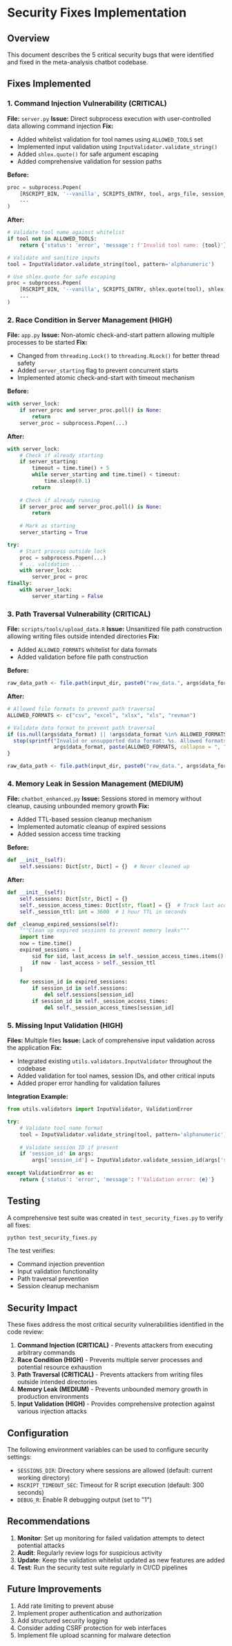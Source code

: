 # Security Fixes Implementation

## Overview

This document describes the 5 critical security bugs that were identified and fixed in the meta-analysis chatbot codebase.

## Fixes Implemented

### 1. Command Injection Vulnerability (CRITICAL)

**File:** `server.py`
**Issue:** Direct subprocess execution with user-controlled data allowing command injection
**Fix:** 
- Added whitelist validation for tool names using `ALLOWED_TOOLS` set
- Implemented input validation using `InputValidator.validate_string()`
- Added `shlex.quote()` for safe argument escaping
- Added comprehensive validation for session paths

**Before:**
```python
proc = subprocess.Popen(
    [RSCRIPT_BIN, '--vanilla', SCRIPTS_ENTRY, tool, args_file, session_dir],
    ...
)
```

**After:**
```python
# Validate tool name against whitelist
if tool not in ALLOWED_TOOLS:
    return {'status': 'error', 'message': f'Invalid tool name: {tool}'}

# Validate and sanitize inputs
tool = InputValidator.validate_string(tool, pattern='alphanumeric')

# Use shlex.quote for safe escaping
proc = subprocess.Popen(
    [RSCRIPT_BIN, '--vanilla', SCRIPTS_ENTRY, shlex.quote(tool), shlex.quote(args_file), shlex.quote(session_dir)],
    ...
)
```

### 2. Race Condition in Server Management (HIGH)

**File:** `app.py`
**Issue:** Non-atomic check-and-start pattern allowing multiple processes to be started
**Fix:**
- Changed from `threading.Lock()` to `threading.RLock()` for better thread safety
- Added `server_starting` flag to prevent concurrent starts
- Implemented atomic check-and-start with timeout mechanism

**Before:**
```python
with server_lock:
    if server_proc and server_proc.poll() is None:
        return
    server_proc = subprocess.Popen(...)
```

**After:**
```python
with server_lock:
    # Check if already starting
    if server_starting:
        timeout = time.time() + 5
        while server_starting and time.time() < timeout:
            time.sleep(0.1)
        return
    
    # Check if already running
    if server_proc and server_proc.poll() is None:
        return
    
    # Mark as starting
    server_starting = True

try:
    # Start process outside lock
    proc = subprocess.Popen(...)
    # ... validation ...
    with server_lock:
        server_proc = proc
finally:
    with server_lock:
        server_starting = False
```

### 3. Path Traversal Vulnerability (CRITICAL)

**File:** `scripts/tools/upload_data.R`
**Issue:** Unsanitized file path construction allowing writing files outside intended directories
**Fix:**
- Added `ALLOWED_FORMATS` whitelist for data formats
- Added validation before file path construction

**Before:**
```r
raw_data_path <- file.path(input_dir, paste0("raw_data.", args$data_format))
```

**After:**
```r
# Allowed file formats to prevent path traversal
ALLOWED_FORMATS <- c("csv", "excel", "xlsx", "xls", "revman")

# Validate data format to prevent path traversal
if (is.null(args$data_format) || !args$data_format %in% ALLOWED_FORMATS) {
  stop(sprintf("Invalid or unsupported data format: %s. Allowed formats: %s", 
               args$data_format, paste(ALLOWED_FORMATS, collapse = ", ")))
}

raw_data_path <- file.path(input_dir, paste0("raw_data.", args$data_format))
```

### 4. Memory Leak in Session Management (MEDIUM)

**File:** `chatbot_enhanced.py`
**Issue:** Sessions stored in memory without cleanup, causing unbounded memory growth
**Fix:**
- Added TTL-based session cleanup mechanism
- Implemented automatic cleanup of expired sessions
- Added session access time tracking

**Before:**
```python
def __init__(self):
    self.sessions: Dict[str, Dict] = {}  # Never cleaned up
```

**After:**
```python
def __init__(self):
    self.sessions: Dict[str, Dict] = {}
    self._session_access_times: Dict[str, float] = {}  # Track last access time
    self._session_ttl: int = 3600  # 1 hour TTL in seconds

def _cleanup_expired_sessions(self):
    """Clean up expired sessions to prevent memory leaks"""
    import time
    now = time.time()
    expired_sessions = [
        sid for sid, last_access in self._session_access_times.items()
        if now - last_access > self._session_ttl
    ]
    
    for session_id in expired_sessions:
        if session_id in self.sessions:
            del self.sessions[session_id]
        if session_id in self._session_access_times:
            del self._session_access_times[session_id]
```

### 5. Missing Input Validation (HIGH)

**Files:** Multiple files
**Issue:** Lack of comprehensive input validation across the application
**Fix:**
- Integrated existing `utils.validators.InputValidator` throughout the codebase
- Added validation for tool names, session IDs, and other critical inputs
- Added proper error handling for validation failures

**Integration Example:**
```python
from utils.validators import InputValidator, ValidationError

try:
    # Validate tool name format
    tool = InputValidator.validate_string(tool, pattern='alphanumeric')
    
    # Validate session ID if present
    if 'session_id' in args:
        args['session_id'] = InputValidator.validate_session_id(args['session_id'])
        
except ValidationError as e:
    return {'status': 'error', 'message': f'Validation error: {e}'}
```

## Testing

A comprehensive test suite was created in `test_security_fixes.py` to verify all fixes:

```bash
python test_security_fixes.py
```

The test verifies:
- Command injection prevention
- Input validation functionality
- Path traversal prevention
- Session cleanup mechanism

## Security Impact

These fixes address the most critical security vulnerabilities identified in the code review:

1. **Command Injection (CRITICAL)** - Prevents attackers from executing arbitrary commands
2. **Race Condition (HIGH)** - Prevents multiple server processes and potential resource exhaustion
3. **Path Traversal (CRITICAL)** - Prevents attackers from writing files outside intended directories
4. **Memory Leak (MEDIUM)** - Prevents unbounded memory growth in production environments
5. **Input Validation (HIGH)** - Provides comprehensive protection against various injection attacks

## Configuration

The following environment variables can be used to configure security settings:

- `SESSIONS_DIR`: Directory where sessions are allowed (default: current working directory)
- `RSCRIPT_TIMEOUT_SEC`: Timeout for R script execution (default: 300 seconds)
- `DEBUG_R`: Enable R debugging output (set to "1")

## Recommendations

1. **Monitor**: Set up monitoring for failed validation attempts to detect potential attacks
2. **Audit**: Regularly review logs for suspicious activity
3. **Update**: Keep the validation whitelist updated as new features are added
4. **Test**: Run the security test suite regularly in CI/CD pipelines

## Future Improvements

1. Add rate limiting to prevent abuse
2. Implement proper authentication and authorization
3. Add structured security logging
4. Consider adding CSRF protection for web interfaces
5. Implement file upload scanning for malware detection